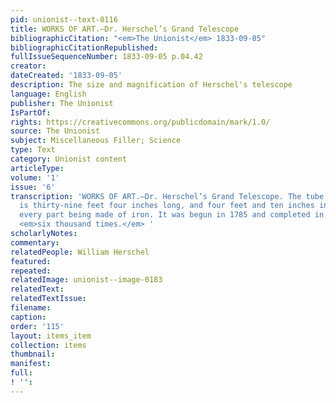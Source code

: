 ```yaml
---
pid: unionist--text-0116
title: WORKS OF ART.—Dr. Herschel’s Grand Telescope
bibliographicCitation: "<em>The Unionist</em> 1833-09-05"
bibliographicCitationRepublished: 
fullIssueSequenceNumber: 1833-09-05 p.04.42
creator: 
dateCreated: '1833-09-05'
description: The size and magnification of Herschel's telescope
language: English
publisher: The Unionist
IsPartOf: 
rights: https://creativecommons.org/publicdomain/mark/1.0/
source: The Unionist
subject: Miscellaneous Filler; Science
type: Text
category: Unionist content
articleType: 
volume: '1'
issue: '6'
transcription: 'WORKS OF ART.—Dr. Herschel’s Grand Telescope. The tube of this instrument
  is thirty-nine feet four inches long, and four feet and ten inches in diameter,
  every part being made of iron. It was begun in 1785 and completed in 1789. It magnifies
  <em>six thousand times.</em> '
scholarlyNotes: 
commentary: 
relatedPeople: William Herschel
featured: 
repeated: 
relatedImage: unionist--image-0183
relatedText: 
relatedTextIssue: 
filename: 
caption: 
order: '115'
layout: items_item
collection: items
thumbnail: 
manifest: 
full: 
! '': 
---
```

